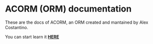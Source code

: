 # ACORM (ORM) documentation
These are the docs of ACORM, an ORM created and mantained by Alex Costantino.

You can start learn it [**HERE**](docs/database.md)
